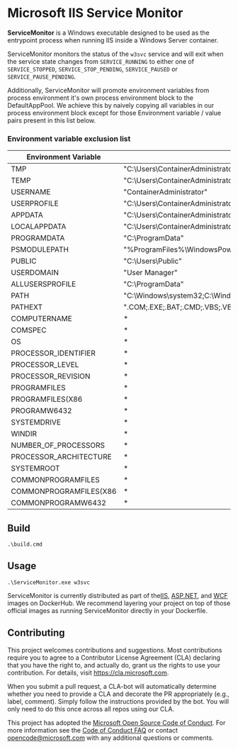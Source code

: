 # Microsoft IIS Service Monitor

**ServiceMonitor** is a Windows executable designed to be used as the entrypoint
process when running IIS inside a Windows Server container.

ServiceMonitor monitors the status of the `w3svc` service and will exit when the
service state changes from `SERVICE_RUNNING` to either one of `SERVICE_STOPPED`,
`SERVICE_STOP_PENDING`, `SERVICE_PAUSED` or `SERVICE_PAUSE_PENDING`.

Additionally, ServiceMonitor will promote environment variables from process
environment it's own process environment block to the DefaultAppPool. We achieve
this by naively copying all variables in our process environment block except
for those Environment variable / value pairs present in this list below.

### Environment variable exclusion list

| Environment Variable    | Value                                                                                                                                                                      |
|-------------------------|----------------------------------------------------------------------------------------------------------------------------------------------------------------------------|
| TMP                     | "C:\\Users\\ContainerAdministrator\\AppData\\Local\\Temp"                                                                                                                  |
| TEMP                    | "C:\\Users\\ContainerAdministrator\\AppData\\Local\\Temp"                                                                                                                  |
| USERNAME                | "ContainerAdministrator"                                                                                                                                                   |
| USERPROFILE             | "C:\\Users\\ContainerAdministrator"                                                                                                                                        |
| APPDATA                 | "C:\\Users\\ContainerAdministrator\\AppData\\Roaming"                                                                                                                      |
| LOCALAPPDATA            | "C:\\Users\\ContainerAdministrator\\AppData\\Local"                                                                                                                        |
| PROGRAMDATA             | "C:\\ProgramData"                                                                                                                                                          |
| PSMODULEPATH            | "%ProgramFiles%\\WindowsPowerShell\\Modules;C:\\Windows\\system32\\WindowsPowerShell\\v1.0\\Modules"                                                                       |
| PUBLIC                  | "C:\\Users\\Public"                                                                                                                                                        |
| USERDOMAIN              | "User Manager"                                                                                                                                                             |
| ALLUSERSPROFILE         | "C:\\ProgramData"                                                                                                                                                          |
| PATH                    | "C:\\Windows\\system32;C:\\Windows;C:\\Windows\\System32\\Wbem;C:\\Windows\\System32\\WindowsPowerShell\\v1.0\\;C:\\Users\\ContainerAdministrator\\Microsoft\\WindowsApps" |
| PATHEXT                 | ".COM;.EXE;.BAT;.CMD;.VBS;.VBE;.JS;.JSE;.WSF;.WSH;.MSC"                                                                                                                    |
| COMPUTERNAME            | *                                                                                                                                                                          |
| COMSPEC                 | *                                                                                                                                                                          |
| OS                      | *                                                                                                                                                                          |
| PROCESSOR_IDENTIFIER    | *                                                                                                                                                                          |
| PROCESSOR_LEVEL         | *                                                                                                                                                                          |
| PROCESSOR_REVISION      | *                                                                                                                                                                          |
| PROGRAMFILES            | *                                                                                                                                                                          |
| PROGRAMFILES(X86        | *                                                                                                                                                                          |
| PROGRAMW6432            | *                                                                                                                                                                          |
| SYSTEMDRIVE             | *                                                                                                                                                                          |
| WINDIR                  | *                                                                                                                                                                          |
| NUMBER_OF_PROCESSORS    | *                                                                                                                                                                          |
| PROCESSOR_ARCHITECTURE  | *                                                                                                                                                                          |
| SYSTEMROOT              | *                                                                                                                                                                          |
| COMMONPROGRAMFILES      | *                                                                                                                                                                          |
| COMMONPROGRAMFILES(X86  | *                                                                                                                                                                          |
| COMMONPROGRAMW6432      | *                                                                                                                                                                          |

## Build

```
.\build.cmd
```

## Usage

```
.\ServiceMonitor.exe w3svc
```

ServiceMonitor is currently distributed as part of the[IIS](https://github.com/microsoft/iis-docker),
[ASP.NET](https://github.com/microsoft/aspnet-docker), and [WCF](https://github.com/microsoft/wcf-docker) images on DockerHub. We recommend layering your project on top of those official images as running
ServiceMonitor directly in your Dockerfile. 

## Contributing

This project welcomes contributions and suggestions.  Most contributions require
you to agree to a Contributor License Agreement (CLA) declaring that you have
the right to, and actually do, grant us the rights to use your contribution. For
details, visit https://cla.microsoft.com.

When you submit a pull request, a CLA-bot will automatically determine whether
you need to provide a CLA and decorate the PR appropriately (e.g., label,
comment). Simply follow the instructions provided by the bot. You will only need
to do this once across all repos using our CLA.

This project has adopted the [Microsoft Open Source Code of Conduct](https://opensource.microsoft.com/codeofconduct/).
For more information see the [Code of Conduct FAQ](https://opensource.microsoft.com/codeofconduct/faq/)
or contact [opencode@microsoft.com](mailto:opencode@microsoft.com) with any
additional questions or comments.



